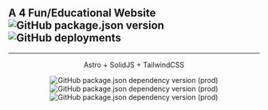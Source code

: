 ## A 4 Fun/Educational Website ![GitHub package.json version](https://img.shields.io/github/package-json/v/CDzungx/Prozekt-Asolind)![GitHub deployments](https://img.shields.io/github/deployments/CDzungx/Prozekt-Asolind/Production?label=vercel&logo=vercel&?style=plastic&logo=appveyor)
---
<div align="center">
Astro + SolidJS + TailwindCSS

![GitHub package.json dependency version (prod)](https://img.shields.io/github/package-json/dependency-version/CDzungx/Prozekt-Asolind/astro?color=red&logo=astro&style=for-the-badge) ![GitHub package.json dependency version (prod)](https://img.shields.io/github/package-json/dependency-version/CDzungx/Prozekt-Asolind/@astrojs/solid-js?logo=Solid&style=for-the-badge) ![GitHub package.json dependency version (prod)](https://img.shields.io/github/package-json/dependency-version/CDzungx/Prozekt-Asolind/@astrojs/tailwind?color=18A3FE&logo=tailwindcss&style=for-the-badge)
</div>
